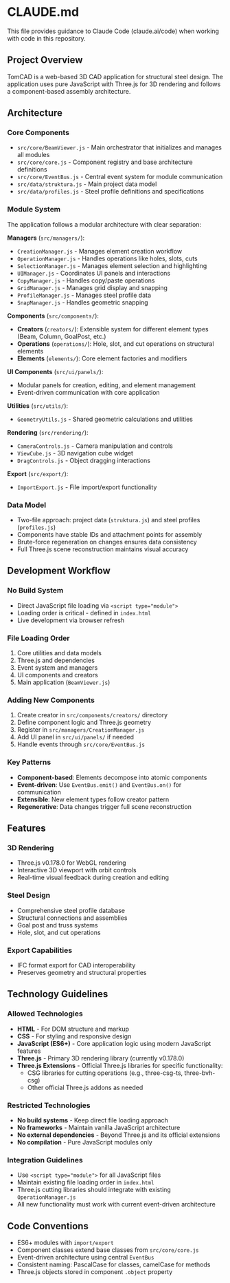 # CLAUDE.md

This file provides guidance to Claude Code (claude.ai/code) when working with code in this repository.

## Project Overview

TomCAD is a web-based 3D CAD application for structural steel design. The application uses pure JavaScript with Three.js for 3D rendering and follows a component-based assembly architecture.

## Architecture

### Core Components
- `src/core/BeamViewer.js` - Main orchestrator that initializes and manages all modules
- `src/core/core.js` - Component registry and base architecture definitions
- `src/core/EventBus.js` - Central event system for module communication
- `src/data/struktura.js` - Main project data model
- `src/data/profiles.js` - Steel profile definitions and specifications

### Module System
The application follows a modular architecture with clear separation:

**Managers** (`src/managers/`):
- `CreationManager.js` - Manages element creation workflow
- `OperationManager.js` - Handles operations like holes, slots, cuts
- `SelectionManager.js` - Manages element selection and highlighting
- `UIManager.js` - Coordinates UI panels and interactions
- `CopyManager.js` - Handles copy/paste operations
- `GridManager.js` - Manages grid display and snapping
- `ProfileManager.js` - Manages steel profile data
- `SnapManager.js` - Handles geometric snapping

**Components** (`src/components/`):
- **Creators** (`creators/`): Extensible system for different element types (Beam, Column, GoalPost, etc.)
- **Operations** (`operations/`): Hole, slot, and cut operations on structural elements
- **Elements** (`elements/`): Core element factories and modifiers

**UI Components** (`src/ui/panels/`):
- Modular panels for creation, editing, and element management
- Event-driven communication with core application

**Utilities** (`src/utils/`):
- `GeometryUtils.js` - Shared geometric calculations and utilities

**Rendering** (`src/rendering/`):
- `CameraControls.js` - Camera manipulation and controls
- `ViewCube.js` - 3D navigation cube widget
- `DragControls.js` - Object dragging interactions

**Export** (`src/export/`):
- `ImportExport.js` - File import/export functionality

### Data Model
- Two-file approach: project data (`struktura.js`) and steel profiles (`profiles.js`)
- Components have stable IDs and attachment points for assembly
- Brute-force regeneration on changes ensures data consistency
- Full Three.js scene reconstruction maintains visual accuracy

## Development Workflow

### No Build System
- Direct JavaScript file loading via `<script type="module">`
- Loading order is critical - defined in `index.html`
- Live development via browser refresh

### File Loading Order
1. Core utilities and data models
2. Three.js and dependencies
3. Event system and managers
4. UI components and creators
5. Main application (`BeamViewer.js`)

### Adding New Components
1. Create creator in `src/components/creators/` directory
2. Define component logic and Three.js geometry
3. Register in `src/managers/CreationManager.js`
4. Add UI panel in `src/ui/panels/` if needed
5. Handle events through `src/core/EventBus.js`

### Key Patterns
- **Component-based**: Elements decompose into atomic components
- **Event-driven**: Use `EventBus.emit()` and `EventBus.on()` for communication
- **Extensible**: New element types follow creator pattern
- **Regenerative**: Data changes trigger full scene reconstruction

## Features

### 3D Rendering
- Three.js v0.178.0 for WebGL rendering
- Interactive 3D viewport with orbit controls
- Real-time visual feedback during creation and editing

### Steel Design
- Comprehensive steel profile database
- Structural connections and assemblies
- Goal post and truss systems
- Hole, slot, and cut operations

### Export Capabilities
- IFC format export for CAD interoperability
- Preserves geometry and structural properties

## Technology Guidelines

### Allowed Technologies
- **HTML** - For DOM structure and markup
- **CSS** - For styling and responsive design
- **JavaScript (ES6+)** - Core application logic using modern JavaScript features
- **Three.js** - Primary 3D rendering library (currently v0.178.0)
- **Three.js Extensions** - Official Three.js libraries for specific functionality:
  - CSG libraries for cutting operations (e.g., three-csg-ts, three-bvh-csg)
  - Other official Three.js addons as needed

### Restricted Technologies
- **No build systems** - Keep direct file loading approach
- **No frameworks** - Maintain vanilla JavaScript architecture
- **No external dependencies** - Beyond Three.js and its official extensions
- **No compilation** - Pure JavaScript modules only

### Integration Guidelines
- Use `<script type="module">` for all JavaScript files
- Maintain existing file loading order in `index.html`
- Three.js cutting libraries should integrate with existing `OperationManager.js`
- All new functionality must work with current event-driven architecture

## Code Conventions

- ES6+ modules with `import/export`
- Component classes extend base classes from `src/core/core.js`
- Event-driven architecture using central `EventBus`
- Consistent naming: PascalCase for classes, camelCase for methods
- Three.js objects stored in component `.object` property